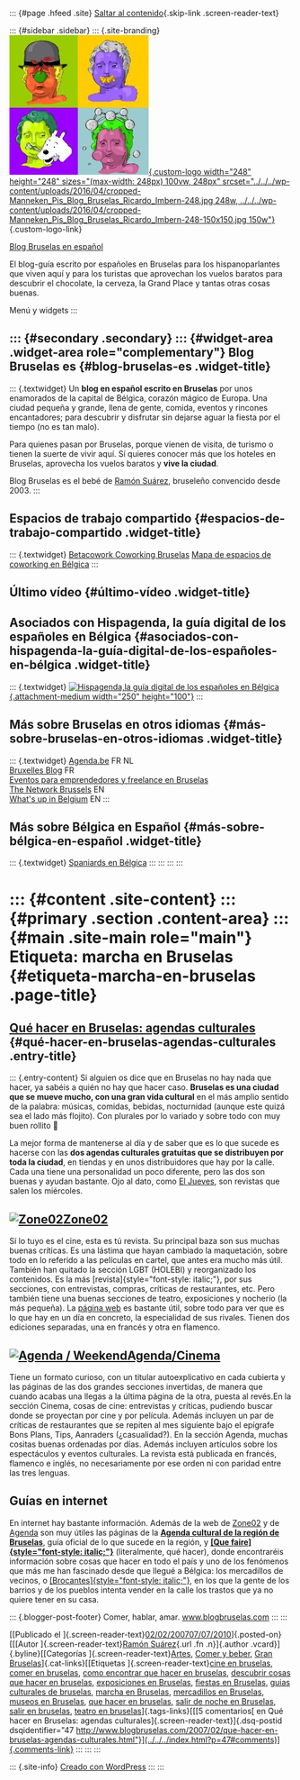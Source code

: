 ::: {#page .hfeed .site}
[Saltar al contenido](index.html#content){.skip-link
.screen-reader-text}

::: {#sidebar .sidebar}
::: {.site-branding}
[![](../../../wp-content/uploads/2016/04/cropped-Manneken_Pis_Blog_Bruselas_Ricardo_Imbern-248.jpg){.custom-logo
width="248" height="248" sizes="(max-width: 248px) 100vw, 248px"
srcset="../../../wp-content/uploads/2016/04/cropped-Manneken_Pis_Blog_Bruselas_Ricardo_Imbern-248.jpg 248w, ../../../wp-content/uploads/2016/04/cropped-Manneken_Pis_Blog_Bruselas_Ricardo_Imbern-248-150x150.jpg 150w"}](../../../index.html){.custom-logo-link}

[Blog Bruselas en español](../../../index.html)

El blog-guía escrito por españoles en Bruselas para los hispanoparlantes
que viven aquí y para los turistas que aprovechan los vuelos baratos
para descubrir el chocolate, la cerveza, la Grand Place y tantas otras
cosas buenas.

Menú y widgets
:::

::: {#secondary .secondary}
::: {#widget-area .widget-area role="complementary"}
Blog Bruselas es {#blog-bruselas-es .widget-title}
----------------

::: {.textwidget}
Un **blog en español escrito en Bruselas** por unos enamorados de la
capital de Bélgica, corazón mágico de Europa. Una ciudad pequeña y
grande, llena de gente, comida, eventos y rincones encantadores; para
descubrir y disfrutar sin dejarse aguar la fiesta por el tiempo (no es
tan malo).

Para quienes pasan por Bruselas, porque vienen de visita, de turismo o
tienen la suerte de vivir aquí. Sí quieres conocer más que los hoteles
en Bruselas, aprovecha los vuelos baratos y **vive la ciudad**.

Blog Bruselas es el bebé de [Ramón Suárez](http://www.ramonsuarez.com),
bruseleño convencido desde 2003.
:::

Espacios de trabajo compartido {#espacios-de-trabajo-compartido .widget-title}
------------------------------

::: {.textwidget}
[Betacowork Coworking Bruselas](http://www.betacowork.com) [Mapa de
espacios de coworking en Bélgica](http://coworkingbelgium.com)
:::

Último vídeo {#último-vídeo .widget-title}
------------

Asociados con Hispagenda, la guía digital de los españoles en Bélgica {#asociados-con-hispagenda-la-guía-digital-de-los-españoles-en-bélgica .widget-title}
---------------------------------------------------------------------

::: {.textwidget}
[![Hispagenda,la guía digital de los españoles en
Bélgica](../../../wp-content/uploads/2010/04/Hispagenda-250px.gif "Hispagenda, la guía digital de los españoles en Bélgica"){.attachment-medium
width="250" height="100"}](http://www.hispagenda.com)
:::

Más sobre Bruselas en otros idiomas {#más-sobre-bruselas-en-otros-idiomas .widget-title}
-----------------------------------

::: {.textwidget}
[Agenda.be](http://www.agenda.be) FR NL\
[Bruxelles Blog](http://www.bxlblog.be/) FR\
[Eventos para emprendedores y freelance en
Bruselas](http://www.betacowork.com/events/)\
[The Network
Brussels](http://groups.yahoo.com/group/TheNetworkBrussels/) EN\
[What\'s up in Belgium](http://www.whatsupin.be/) EN
:::

Más sobre Bélgica en Español {#más-sobre-bélgica-en-español .widget-title}
----------------------------

::: {.textwidget}
[Spaniards en Bélgica](http://www.spaniards.es/paises/belgica)
:::
:::
:::
:::

::: {#content .site-content}
::: {#primary .section .content-area}
::: {#main .site-main role="main"}
Etiqueta: marcha en Bruselas {#etiqueta-marcha-en-bruselas .page-title}
============================

[Qué hacer en Bruselas: agendas culturales](../../../index.html?p=47) {#qué-hacer-en-bruselas-agendas-culturales .entry-title}
---------------------------------------------------------------------

::: {.entry-content}
Si alguien os dice que en Bruselas no hay nada que hacer, ya sabéis a
quién no hay que hacer caso. **Bruselas es una ciudad que se mueve
mucho, con una gran vida cultural** en el más amplio sentido de la
palabra: músicas, comidas, bebidas, nocturnidad (aunque este quizá sea
el lado más flojito). Con plurales por lo variado y sobre todo con muy
buen rollito 🙂

La mejor forma de mantenerse al día y de saber que es lo que sucede es
hacerse con las **dos agendas culturales gratuitas que se distribuyen
por toda la ciudad**, en tiendas y en unos distribuidores que hay por la
calle. Cada una tiene una personalidad un poco diferente, pero las dos
son buenas y ayudan bastante. Ojo al dato, como [El
Jueves](http://www.eljueves.es/), son revistas que salen los miércoles.

[![Zone02](http://www.zone02.be/zone/alg/gif/logo_zone02.gif)](http://www.zone02.be/zone02/alg/gif/logo_zone02.gif)[Zone02](http://www.zone02.be/)
--------------------------------------------------------------------------------------------------------------------------------------------------

Sí lo tuyo es el cine, esta es tú revista. Su principal baza son sus
muchas buenas críticas. Es una lástima que hayan cambiado la
maquetación, sobre todo en lo referido a las películas en cartel, que
antes era mucho más útil. También han quitado la sección LGBT (HOLEBI) y
reorganizado los contenidos. Es la más
[revista]{style="font-style: italic;"}, por sus secciones, con
entrevistas, compras, críticas de restaurantes, etc. Pero también tiene
una buenas secciones de teatro, exposiciones y nocherío (la más
pequeña). La [página web](http://www.zone02.be/) es bastante útil, sobre
todo para ver que es lo que hay en un día en concreto, la especialidad
de sus rivales. Tienen dos ediciones separadas, una en francés y otra en
flamenco.

[![Agenda / Weekend](http://www.bdw.be/IMAGES/logoAG-kl.gif)Agenda/Cinema](http://www.bdw.be/agenda/ "Agenda de actividades de Bruselas")
-----------------------------------------------------------------------------------------------------------------------------------------

Tiene un formato curioso, con un titular autoexplicativo en cada
cubierta y las páginas de las dos grandes secciones invertidas, de
manera que cuando acabas una llegas a la última página de la otra,
puesta al revés.En la sección Cinema, cosas de cine: entrevistas y
críticas, pudiendo buscar donde se proyectan por cine y por película.
Además incluyen un par de críticas de restaurantes que se repiten al mes
siguiente bajo el epígrafe Bons Plans, Tips, Aanraders (¿casualidad?).
En la sección Agenda, muchas cositas buenas ordenadas por días. Además
incluyen artículos sobre los espectáculos y eventos culturales. La
revista está publicada en francés, flamenco e inglés, no necesariamente
por ese orden ni con paridad entre las tres lenguas.

Guías en internet
-----------------

En internet hay bastante información. Además de la web de
[Zone02](http://www.zone02.be/) y de
[Agenda](http://www.bdw.be/agenda/ "Agenda para saber qué hacer en Bruselas")
son muy útiles las páginas de la **[Agenda cultural de la región de
Bruselas](http://www.agenda.be/)**, guía oficial de lo que sucede en la
región, y **[[Que
faire]{style="font-style: italic;"}](http://www.quefaire.be/)**
(literalmente, qué hacer), donde encontraréis información sobre cosas
que hacer en todo el país y uno de los fenómenos que más me han
fascinado desde que llegué a Bélgica: los mercadillos de vecinos, o
[[Brocantes]{style="font-style: italic;"}](http://www.quefaire.be/brocantes/0_1_0_0.html),
en los que la gente de los barrios y de los pueblos intenta vender en la
calle los trastos que ya no quiere tener en su casa.

::: {.blogger-post-footer}
Comer, hablar, amar. www.blogbruselas.com
:::
:::

[[Publicado el
]{.screen-reader-text}[02/02/200707/07/2010](../../../index.html?p=47)]{.posted-on}[[[Autor
]{.screen-reader-text}[Ramón
Suárez](../../2010/04/30/index.html?author=2){.url .fn .n}]{.author
.vcard}]{.byline}[[Categorías
]{.screen-reader-text}[Artes](../../category/artes/index.html), [Comer y
beber](../../category/comer-y-beber/index.html), [Gran
Bruselas](../../category/gran-bruselas/index.html)]{.cat-links}[[Etiquetas
]{.screen-reader-text}[cine en
bruselas](../cine-en-bruselas/index.html), [comer en
bruselas](../comer-en-bruselas/index.html), [como encontrar que hacer en
bruselas](../como-encontrar-que-hacer-en-bruselas/index.html),
[descubrir cosas que hacer en
bruselas](../descubrir-cosas-que-hacer-en-bruselas/index.html),
[exposiciones en Bruselas](../exposiciones-en-bruselas/index.html),
[fiestas en Bruselas](../fiestas-en-bruselas/index.html), [guias
culturales de bruselas](../guias-culturales-de-bruselas/index.html),
[marcha en Bruselas](index.html), [mercadillos en
Bruselas](../mercadillos-en-bruselas/index.html), [museos en
Bruselas](../museos-en-bruselas/index.html), [que hacer en
bruselas](../que-hacer-en-bruselas/index.html), [salir de noche en
Bruselas](../salir-de-noche-en-bruselas/index.html), [salir en
bruselas](../salir-en-bruselas/index.html), [teatro en
bruselas](../teatro-en-bruselas/index.html)]{.tags-links}[[[5
comentarios[ en Qué hacer en Bruselas: agendas
culturales]{.screen-reader-text}]{.dsq-postid
dsqidentifier="47 http://www.blogbruselas.com/2007/02/que-hacer-en-bruselas-agendas-culturales.html"}](../../../index.html?p=47#comments)]{.comments-link}
:::
:::
:::

::: {.site-info}
[Creado con WordPress](https://es.wordpress.org/)
:::
:::
